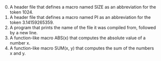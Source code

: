 0. A header file that defines a macro named SIZE as an abbreviation for the token 1024.
1. A  header file that defines a macro named PI as an abbreviation for the token 3.14159265359.
2. A  program that prints the name of the file it was compiled from, followed by a new line.
3. A  function-like macro ABS(x) that computes the absolute value of a number x.
4. A function-like macro SUM(x, y) that computes the sum of the numbers x and y.

